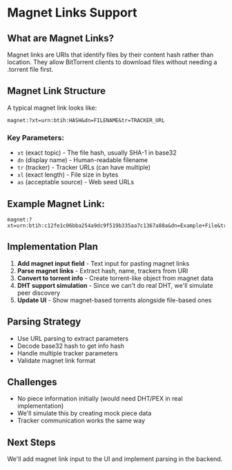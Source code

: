 # Magnet Links Support

## What are Magnet Links?
Magnet links are URIs that identify files by their content hash rather than location. They allow BitTorrent clients to download files without needing a .torrent file first.

## Magnet Link Structure
A typical magnet link looks like:
```
magnet:?xt=urn:btih:HASH&dn=FILENAME&tr=TRACKER_URL
```

### Key Parameters:
- `xt` (exact topic) - The file hash, usually SHA-1 in base32
- `dn` (display name) - Human-readable filename
- `tr` (tracker) - Tracker URLs (can have multiple)
- `xl` (exact length) - File size in bytes
- `as` (acceptable source) - Web seed URLs

## Example Magnet Link:
```
magnet:?xt=urn:btih:c12fe1c06bba254a9dc9f519b335aa7c1367a88a&dn=Example+File&tr=http://tracker.example.com:8080/announce
```

## Implementation Plan
1. **Add magnet input field** - Text input for pasting magnet links
2. **Parse magnet links** - Extract hash, name, trackers from URI
3. **Convert to torrent info** - Create torrent-like object from magnet data
4. **DHT support simulation** - Since we can't do real DHT, we'll simulate peer discovery
5. **Update UI** - Show magnet-based torrents alongside file-based ones

## Parsing Strategy
- Use URL parsing to extract parameters
- Decode base32 hash to get info hash
- Handle multiple tracker parameters
- Validate magnet link format

## Challenges
- No piece information initially (would need DHT/PEX in real implementation)
- We'll simulate this by creating mock piece data
- Tracker communication works the same way

## Next Steps
We'll add magnet link input to the UI and implement parsing in the backend.